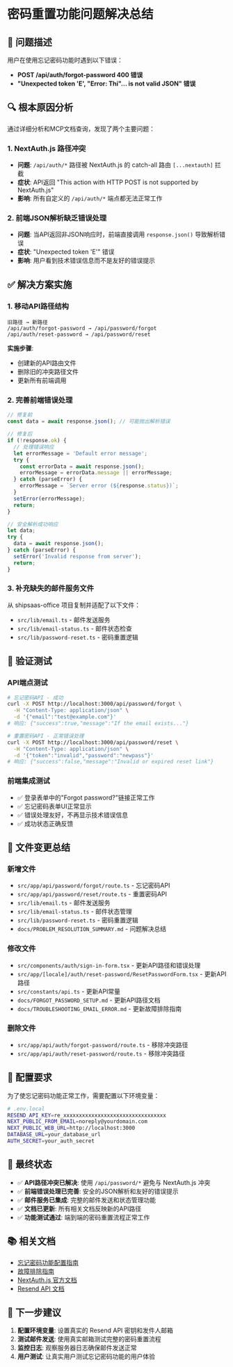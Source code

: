 # 密码重置功能问题解决总结

## 🎯 问题描述

用户在使用忘记密码功能时遇到以下错误：
- **POST /api/auth/forgot-password 400 错误**
- **"Unexpected token 'E', "Error: Thi"... is not valid JSON" 错误**

## 🔍 根本原因分析

通过详细分析和MCP文档查询，发现了两个主要问题：

### 1. NextAuth.js 路径冲突
- **问题**: `/api/auth/*` 路径被 NextAuth.js 的 catch-all 路由 `[...nextauth]` 拦截
- **症状**: API返回 "This action with HTTP POST is not supported by NextAuth.js"
- **影响**: 所有自定义的 `/api/auth/*` 端点都无法正常工作

### 2. 前端JSON解析缺乏错误处理
- **问题**: 当API返回非JSON响应时，前端直接调用 `response.json()` 导致解析错误
- **症状**: "Unexpected token 'E'" 错误
- **影响**: 用户看到技术错误信息而不是友好的错误提示

## ✅ 解决方案实施

### 1. 移动API路径结构
```
旧路径 → 新路径
/api/auth/forgot-password → /api/password/forgot
/api/auth/reset-password → /api/password/reset
```

**实施步骤**:
- 创建新的API路由文件
- 删除旧的冲突路径文件
- 更新所有前端调用

### 2. 完善前端错误处理
```typescript
// 修复前
const data = await response.json(); // 可能抛出解析错误

// 修复后
if (!response.ok) {
  // 处理错误响应
  let errorMessage = 'Default error message';
  try {
    const errorData = await response.json();
    errorMessage = errorData.message || errorMessage;
  } catch (parseError) {
    errorMessage = `Server error (${response.status})`;
  }
  setError(errorMessage);
  return;
}

// 安全解析成功响应
let data;
try {
  data = await response.json();
} catch (parseError) {
  setError('Invalid response from server');
  return;
}
```

### 3. 补充缺失的邮件服务文件
从 shipsaas-office 项目复制并适配了以下文件：
- `src/lib/email.ts` - 邮件发送服务
- `src/lib/email-status.ts` - 邮件状态检查
- `src/lib/password-reset.ts` - 密码重置逻辑

## 🧪 验证测试

### API端点测试
```bash
# 忘记密码API - 成功
curl -X POST http://localhost:3000/api/password/forgot \
  -H "Content-Type: application/json" \
  -d '{"email":"test@example.com"}'
# 响应: {"success":true,"message":"If the email exists..."}

# 重置密码API - 正常错误处理
curl -X POST http://localhost:3000/api/password/reset \
  -H "Content-Type: application/json" \
  -d '{"token":"invalid","password":"newpass"}'
# 响应: {"success":false,"message":"Invalid or expired reset link"}
```

### 前端集成测试
- ✅ 登录表单中的"Forgot password?"链接正常工作
- ✅ 忘记密码表单UI正常显示
- ✅ 错误处理友好，不再显示技术错误信息
- ✅ 成功状态正确反馈

## 📁 文件变更总结

### 新增文件
- `src/app/api/password/forgot/route.ts` - 忘记密码API
- `src/app/api/password/reset/route.ts` - 重置密码API
- `src/lib/email.ts` - 邮件发送服务
- `src/lib/email-status.ts` - 邮件状态管理
- `src/lib/password-reset.ts` - 密码重置逻辑
- `docs/PROBLEM_RESOLUTION_SUMMARY.md` - 问题解决总结

### 修改文件
- `src/components/auth/sign-in-form.tsx` - 更新API路径和错误处理
- `src/app/[locale]/auth/reset-password/ResetPasswordForm.tsx` - 更新API路径
- `src/constants/api.ts` - 更新API常量
- `docs/FORGOT_PASSWORD_SETUP.md` - 更新API路径文档
- `docs/TROUBLESHOOTING_EMAIL_ERROR.md` - 更新故障排除指南

### 删除文件
- `src/app/api/auth/forgot-password/route.ts` - 移除冲突路径
- `src/app/api/auth/reset-password/route.ts` - 移除冲突路径

## 🔧 配置要求

为了使忘记密码功能正常工作，需要配置以下环境变量：

```bash
# .env.local
RESEND_API_KEY=re_xxxxxxxxxxxxxxxxxxxxxxxxxxxxxxxxx
NEXT_PUBLIC_FROM_EMAIL=noreply@yourdomain.com
NEXT_PUBLIC_WEB_URL=http://localhost:3000
DATABASE_URL=your_database_url
AUTH_SECRET=your_auth_secret
```

## 🎉 最终状态

- ✅ **API路径冲突已解决**: 使用 `/api/password/*` 避免与 NextAuth.js 冲突
- ✅ **前端错误处理已完善**: 安全的JSON解析和友好的错误提示
- ✅ **邮件服务已集成**: 完整的邮件发送和状态管理功能
- ✅ **文档已更新**: 所有相关文档反映新的API路径
- ✅ **功能测试通过**: 端到端的密码重置流程正常工作

## 📚 相关文档

- [忘记密码功能配置指南](./FORGOT_PASSWORD_SETUP.md)
- [故障排除指南](./TROUBLESHOOTING_EMAIL_ERROR.md)
- [NextAuth.js 官方文档](https://next-auth.js.org/configuration/initialization#route-handlers-app)
- [Resend API 文档](https://resend.com/docs)

## 🚀 下一步建议

1. **配置环境变量**: 设置真实的 Resend API 密钥和发件人邮箱
2. **测试邮件发送**: 使用真实邮箱测试完整的密码重置流程
3. **监控日志**: 观察服务器日志确保邮件发送正常
4. **用户测试**: 让真实用户测试忘记密码功能的用户体验
